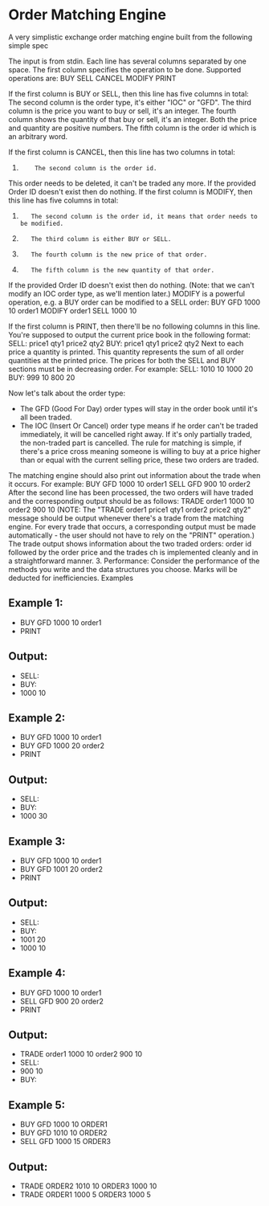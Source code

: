 # Order Matching Engine
A very simplistic exchange order matching engine built from the following simple spec

The input is from stdin. Each line has several columns separated by one space. 
The first column specifies the operation to be done. Supported operations are:
BUY 
SELL 
CANCEL 
MODIFY 
PRINT 
 
If the first column is BUY or SELL, then this line has five columns in total: 
The second column is the order type, it's either "IOC" or "GFD". 
The third column is the price you want to buy or sell, it's an integer. 
The fourth column shows the quantity of that buy or sell, it's an integer. Both the price and quantity are positive numbers. 
The fifth column is the order id which is an arbitrary word. 

If the first column is CANCEL, then this line has two columns in total:
1.         The second column is the order id.
This order needs to be deleted, it can't be traded any more. If the provided Order ID doesn't exist then do nothing.
If the first column is MODIFY, then this line has five columns in total:
1.        The second column is the order id, it means that order needs to be modified.
2.        The third column is either BUY or SELL.
3.        The fourth column is the new price of that order.
4.        The fifth column is the new quantity of that order.

If the provided Order ID doesn't exist then do nothing.
(Note: that we can't modify an IOC order type, as we'll mention later.)
MODIFY is a powerful operation, e.g. a BUY order can be modified to a SELL order:
BUY GFD 1000 10 order1
MODIFY order1 SELL 1000 10

If the first column is PRINT, then there'll be no following columns in this line. You're supposed to output the current price book in the following format:
SELL:
price1 qty1
price2 qty2
BUY:
price1 qty1
price2 qty2
Next to each price a quantity is printed. This quantity represents the sum of all order quantities at the printed price.
The prices for both the SELL and BUY sections must be in decreasing order. For example:
SELL:
1010 10
1000 20
BUY:
999 10
800 20

Now let's talk about the order type:
- The GFD (Good For Day) order types will stay in the order book until it's all been traded.
- The IOC (Insert Or Cancel) order type means if he order can't be traded immediately, it will be cancelled right away. If it's only partially traded, the non-traded part is cancelled.
The rule for matching is simple, if there's a price cross meaning someone is willing to buy at a price higher than or equal with the current selling price, these two orders are traded.

The matching engine should also print out information about the trade when it occurs.
For example:
BUY GFD 1000 10 order1
SELL GFD 900 10 order2
After the second line has been processed, the two orders will have traded and the corresponding output should be as follows:
TRADE order1 1000 10 order2 900 10
(NOTE: The "TRADE order1 price1 qty1 order2 price2 qty2" message should be output whenever there's a trade from the matching engine. For every trade that occurs, a corresponding output must be made automatically - the user should not have to rely on the "PRINT" operation.)
The  trade output shows information about the two traded orders: order id followed by the order price and the trades
ch is implemented cleanly and in a straightforward manner.
3. Performance: Consider the performance of the methods you write and the data structures you choose. Marks will be deducted for inefficiencies.
Examples

## Example 1:
- BUY GFD 1000 10 order1
- PRINT
## Output:
- SELL:
- BUY:
- 1000 10

## Example 2:
- BUY GFD 1000 10 order1
- BUY GFD 1000 20 order2
- PRINT
## Output:
- SELL:
- BUY:
- 1000 30

## Example 3:
- BUY GFD 1000 10 order1
- BUY GFD 1001 20 order2
- PRINT
## Output:
- SELL:
- BUY:
- 1001 20
- 1000 10

## Example 4:
- BUY GFD 1000 10 order1
- SELL GFD 900 20 order2
- PRINT
## Output:
- TRADE order1 1000 10 order2 900 10
- SELL:
- 900 10
- BUY:

## Example 5:
- BUY GFD 1000 10 ORDER1
- BUY GFD 1010 10 ORDER2
- SELL GFD 1000 15 ORDER3
## Output:
- TRADE ORDER2 1010 10 ORDER3 1000 10
- TRADE ORDER1 1000 5 ORDER3 1000 5

